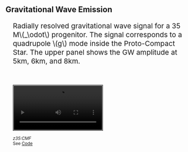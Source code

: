 ## Gravitational Wave Emission 
<html>
<head>
<meta name="viewport" content="width=device-width, initial-scale=1.0">
<style>
video {
  height: auto;
 width: 50%;
}div {
  margin-top: 5px;
  margin-bottom: 10px;
  margin-left: 20px;
}

</head>
</style>

<div>
<p style = "font-size:2vw;"> 
Radially resolved gravitational wave signal for a 35 M\(_\odot\) progenitor.
The signal corresponds to a quadrupole \(g\) mode inside the Proto-Compact Star. 
The upper panel shows the GW amplitude at 5km, 6km, and 8km.
</p>
<br>
<br>
<video width="200" playsinline style="padding:1px;border:1px solid black;"
controls="controls" loop="true" autoplay="true" src="/videos/heatmap_z35_cmf.mp4">
</video>
<p><small><i> z35:CMF </i></small> <br>
<small>See <a href="https://github.com/PiaJakobus/GW_extraction">Code</a>
</div>

